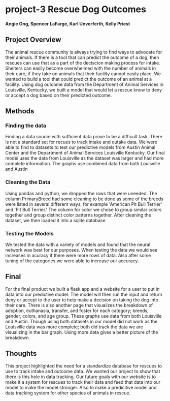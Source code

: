 # project-3 Rescue Dog Outcomes
#### Angie Ong, Spencer LaFarge, Karl Unverferth, Kelly Priest
 
## Project Overview
<p> The animal rescue community is always trying to find ways to advocate for their animals. If there is a tool that can predict the outcome of a dog, then rescues can use that as a part of the deciscion making process for intake. Shelters can easily become overwhelmed with the number of animals in their care, if they take on animals that their facility cannot easily place. We wanted to build a tool that could predict the outcome of an animal at a facility. Using dog outcome data from the Department of Animal Services in Louisville, Kentucky, we built a model that would let a rescue know to deny or accept a dog based on their predicted outcome.

## Methods

### Finding the data
<p>Finding a data source with sufficient data prove to be a difficult task. There is not a standard set for recues to track intake and outake data. We were able to find to datasets to test our predictive models from Austin Animal Center and the Department of Animal Services Louisville Kentucky. Our final model uses the data from Louisville as the dataset was larger and had more complete information. The graphs use combined data from both Louisville and Austin

### Cleaning the Data
<p>Using pandas and python, we dropped the rows that were uneeded. The column PrimaryBreed had some cleaning to be done as some of the breeds were listed in several different ways, for example 'American Pit Bull Terrier' and 'Pit Bull Terrier.' The column for color we chose to group similar colors together and group distinct color patterns together. After cleaning the dataset, we then loaded it into a sqlite database.


### Testing the Models
<p>We tested the data with a variety of models and found that the neural network was best for our purposes. When testing the data we would see increases in acuracy if there were more rows of data. Also after some tuning of the categories we were able to increase our accuracy. 

## Final 
<p>For the final product we built a flask app and a website for a user to put in data into our predictive model. The model will then run the input and return deny or accept to the user to help make a decision on taking the dog into their care. There is also another page that visualizes the breakdown of adoption, euthanasia, transfer, and foster for each category; breeds, gender, colors, and age group. These graphs use data from both Louisville and Austin. Though using both datasets in our model did not work as the Louisville data was more complete; both did track the data we are visualizing in the bar graph. Using more data gives a better picture of the breakdown.

## Thoughts
<p>This project highlighted the need for a standardize database for rescues to use to track intake and outcome data. We wanted our project to show that there is this hole in data tracking. Our future goals with our website is to make it a system for rescues to track their data and feed that data into our model to make the model stronger. Also to make a predicitive model and data tracking system for other species of animals in rescue. 